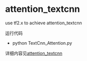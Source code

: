 # attention_textcnn
use tf2.x to achieve attention_textcnn

运行代码
- python TextCnn_Attention.py

详细内容见[attention_textcnn](https://blog.csdn.net/qq_39667545/article/details/110628901?spm=1001.2014.3001.5501)
